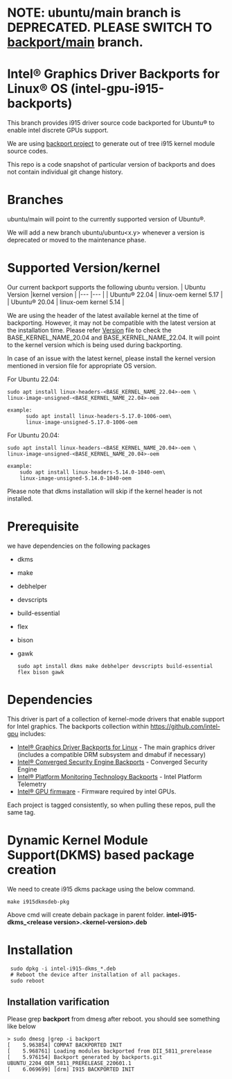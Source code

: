 
# **NOTE: ubuntu/main branch is DEPRECATED. PLEASE SWITCH TO [backport/main](https://github.com/intel-gpu/intel-gpu-i915-backports/tree/backport/main) branch.**

#  Intel® Graphics Driver Backports for Linux® OS (intel-gpu-i915-backports)

This branch provides i915 driver source code backported for Ubuntu® to enable intel discrete GPUs support.

We are using [backport project](https://backports.wiki.kernel.org/index.php/Main_Page) to generate out of tree i915 kernel module source codes.

This repo is a code snapshot of particular version of backports and does not contain individual git change history.

# Branches
 ubuntu/main will point to the currently supported version of Ubuntu®.
 
 We will add a new branch ubuntu/ubuntu<x.y> whenever a version is deprecated or moved to the maintenance phase.
  
# Supported Version/kernel
  Our current backport supports the following ubuntu version.
| Ubuntu Version |kernel version    |
|---  |---  |
| Ubuntu® 22.04 | linux-oem kernel 5.17 |
| Ubuntu® 20.04 | linux-oem kernel 5.14 |
  
  We are using the header of the latest available kernel at the time of backporting. However, it may not be compatible with the latest version at the installation time.
  Please refer [Version](https://github.com/intel-gpu/intel-gpu-i915-backports/blob/ubuntu/main/versions)
  file to check the BASE_KERNEL_NAME_20.04 and BASE_KERNEL_NAME_22.04. It will point to the kernel version which is being used during backporting.

  In case of an issue with the latest kernel, please install the kernel version mentioned in version file for appropriate OS version.
  
  For Ubuntu 22.04:

    sudo apt install linux-headers-<BASE_KERNEL_NAME_22.04>-oem \
    linux-image-unsigned-<BASE_KERNEL_NAME_22.04>-oem

    example:
	      sudo apt install linux-headers-5.17.0-1006-oem\
	      linux-image-unsigned-5.17.0-1006-oem 

  For Ubuntu 20.04:

    sudo apt install linux-headers-<BASE_KERNEL_NAME_20.04>-oem \
    linux-image-unsigned-<BASE_KERNEL_NAME_20.04>-oem
    
    example: 
        sudo apt install linux-headers-5.14.0-1040-oem\
        linux-image-unsigned-5.14.0-1040-oem

Please note that dkms installation will skip if the kernel header is not installed.

# Prerequisite
we have dependencies on the following packages
  - dkms
  - make
  - debhelper
  - devscripts
  - build-essential
  - flex
  - bison
  - gawk

        sudo apt install dkms make debhelper devscripts build-essential flex bison gawk


# Dependencies

This driver is part of a collection of kernel-mode drivers that enable support for Intel graphics. The backports collection within https://github.com/intel-gpu includes:

- [Intel® Graphics Driver Backports for Linux](https://github.com/intel-gpu/intel-gpu-i915-backports) - The main graphics driver (includes a compatible DRM subsystem and dmabuf if necessary)
- [Intel® Converged Security Engine Backports](https://github.com/intel-gpu/intel-gpu-cse-backports) - Converged Security Engine
- [Intel® Platform Monitoring Technology Backports](https://github.com/intel-gpu/intel-gpu-pmt-backports/) - Intel Platform Telemetry
- [Intel® GPU firmware](https://github.com/intel-gpu/intel-gpu-firmware) - Firmware required by intel GPUs.

Each project is tagged consistently, so when pulling these repos, pull the same tag.


# Dynamic Kernel Module Support(DKMS) based package creation

We need to create i915 dkms package using the below command.

    make i915dkmsdeb-pkg

Above cmd will create debain package in parent folder. **intel-i915-dkms_<**release version**>.<**kernel-version**>.deb**
# Installation

     sudo dpkg -i intel-i915-dkms_*.deb
     # Reboot the device after installation of all packages.
     sudo reboot
  
## Installation varification

Please grep **backport**  from dmesg after reboot. you should see something like below

    > sudo dmesg |grep -i backport
    [    5.963854] COMPAT BACKPORTED INIT
    [    5.968761] Loading modules backported from DII_5811_prerelease
    [    5.976154] Backport generated by backports.git UBUNTU_2204_OEM_5811_PRERELEASE_220601.1
    [    6.069699] [drm] I915 BACKPORTED INIT

